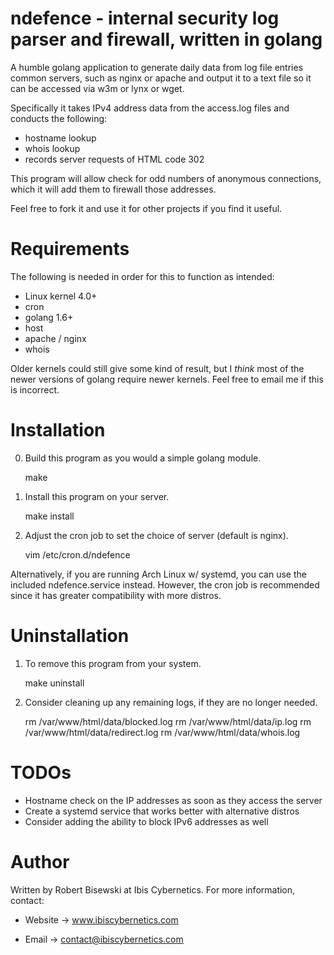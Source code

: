# ndefence - internal security log parser and firewall, written in golang 

A humble golang application to generate daily data from log file entries
common servers, such as nginx or apache and output it to a text file so
it can be accessed via w3m or lynx or wget.

Specifically it takes IPv4 address data from the access.log files and
conducts the following:

* hostname lookup
* whois lookup
* records server requests of HTML code 302

This program will allow check for odd numbers of anonymous connections,
which it will add them to firewall those addresses.

Feel free to fork it and use it for other projects if you find it
useful.


# Requirements

The following is needed in order for this to function as intended:

* Linux kernel 4.0+
* cron
* golang 1.6+
* host
* apache / nginx
* whois

Older kernels could still give some kind of result, but I *think* most of
the newer versions of golang require newer kernels. Feel free to email me if
this is incorrect.


# Installation

0) Build this program as you would a simple golang module.

    make

1) Install this program on your server.

    make install

2) Adjust the cron job to set the choice of server (default is nginx).

    vim /etc/cron.d/ndefence

Alternatively, if you are running Arch Linux w/ systemd, you can use the
included ndefence.service instead. However, the cron job is recommended
since it has greater compatibility with more distros.

# Uninstallation

1) To remove this program from your system.

    make uninstall

2) Consider cleaning up any remaining logs, if they are no longer needed.

    rm /var/www/html/data/blocked.log
    rm /var/www/html/data/ip.log
    rm /var/www/html/data/redirect.log
    rm /var/www/html/data/whois.log


# TODOs

* Hostname check on the IP addresses as soon as they access the server
* Create a systemd service that works better with alternative distros
* Consider adding the ability to block IPv6 addresses as well


# Author

Written by Robert Bisewski at Ibis Cybernetics. For more information, contact:

* Website -> www.ibiscybernetics.com

* Email -> contact@ibiscybernetics.com

